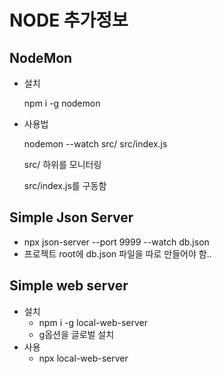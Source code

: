 # NODE 추가정보

## NodeMon

- 설치

  npm i -g nodemon

- 사용법

  nodemon --watch src/ src/index.js

  src/ 하위를 모니터링

  src/index.js를 구동함

## Simple Json Server

- npx json-server --port 9999 --watch db.json
- 프로젝트 root에 db.json 파일을 따로 만들어야 함..

## Simple web server

- 설치
  - npm i -g local-web-server
  - g옵션을 글로벌 설치
- 사용
  - npx local-web-server
